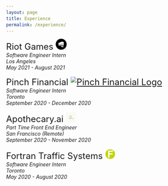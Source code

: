 ```yaml
---
layout: page
title: Experience
permalink: /experience/
---
```


<div class="exp-div">
    <span style="font-size: 24px;">Riot Games 
        <a href="https://www.riotgames.com/" target="_blank"><img src="/assets/logos/riot.png" alt="Riot Games Logo" style="width: 30px;">
        </a>
        </span> <br>
    <div style="font-style: italic;">
        Software Engineer Intern<br>
        Los Angeles<br>
        May 2021 - August 2021
    </div>
</div>
<br>
<div class="exp-div">
    <span style="font-size: 24px;">Pinch Financial
        <a href="https://www.pinchfinancial.com/" target="_blank"><img src="/assets/logos/pinch.ico" alt="Pinch Financial Logo" style="width: 27px;">
            </a>
    </span> <br>
    <div style="font-style: italic;">
        Software Engineer Intern<br>
        Toronto<br>
        September 2020 - December 2020
    </div>
</div>
<br>
<div class="exp-div">
    <span style="font-size: 24px;">Apothecary.ai
        <a href="https://www.apothecary.ai/" target="_blank"><img src="/assets/logos/apothecary.jpg" alt="Apothecary.ai Logo" style="width: 27px;">
            </a>
    </span> <br>
    <div style="font-style: italic;">
        Part Time Front End Engineer<br>
        San Francisco (Remote)<br>
        September 2020 - November 2020
    </div>
</div>
<br>
<div class="exp-div">
    <span style="font-size: 24px;">Fortran Traffic Systems
        <a href="https://www.fortrantraffic.com/" target="_blank"><img src="/assets/logos/fortran.png" alt="Fortran Logo" style="width: 27px;">
            </a>
    </span> <br>
    <div style="font-style: italic;">
        Software Engineer Intern<br>
        Toronto<br>
        May 2020 - August 2020
    </div>
</div>